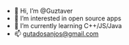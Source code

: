 - 👋 Hi, I’m @Guztaver
- 👀 I’m interested in open source apps 
- 🌱 I’m currently learning C++/JS/Java
- 📫 gutadosanjos@gmail.com
